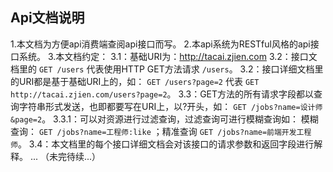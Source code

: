 ## Api文档说明

1.本文档为方便api消费端查阅api接口而写。
2.本api系统为RESTful风格的api接口系统。
3.本文档约定：
3.1：基础URI为：http://tacai.zjien.com
3.2：接口文档里的 `GET /users` 代表使用HTTP GET方法请求 `/users`。
3.2：接口详细文档里的URI都是基于基础URI上的，如： `GET /users?page=2` 代表 `GET http://tacai.zjien.com/users?page=2`。
3.3：GET方法的所有请求字段都以查询字符串形式发送，也即都要写在URI上，以?开头，如： `GET /jobs?name=设计师&page=2`。
3.3.1：可以对资源进行过滤查询，过滤查询可进行模糊查询如： 模糊查询： `GET /jobs?name=工程师:like` ；精准查询 `GET /jobs?name=前端开发工程师`。
3.4：本文档里的每个接口详细文档会对该接口的请求参数和返回字段进行解释。
...
（未完待续...）